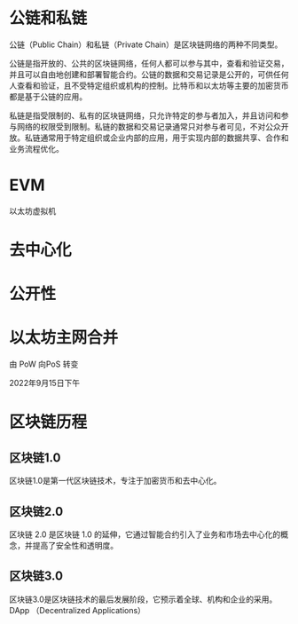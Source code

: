 # 公链和私链

公链（Public Chain）和私链（Private Chain）是区块链网络的两种不同类型。

公链是指开放的、公共的区块链网络，任何人都可以参与其中，查看和验证交易，并且可以自由地创建和部署智能合约。公链的数据和交易记录是公开的，可供任何人查看和验证，且不受特定组织或机构的控制。比特币和以太坊等主要的加密货币都是基于公链的应用。

私链是指受限制的、私有的区块链网络，只允许特定的参与者加入，并且访问和参与网络的权限受到限制。私链的数据和交易记录通常只对参与者可见，不对公众开放。私链通常用于特定组织或企业内部的应用，用于实现内部的数据共享、合作和业务流程优化。

# EVM

以太坊虚拟机

# 去中心化

# 公开性

# 以太坊主网合并

由 PoW 向PoS 转变 

2022年9月15日下午



# 区块链历程

## 区块链1.0

区块链1.0是第一代区块链技术，专注于加密货币和去中心化。

## 区块链2.0

区块链 2.0 是区块链 1.0 的延伸，它通过智能合约引入了业务和市场去中心化的概念，并提高了安全性和透明度。

## 区块链3.0

区块链3.0是区块链技术的最后发展阶段，它预示着全球、机构和企业的采用。DApp （Decentralized Applications）